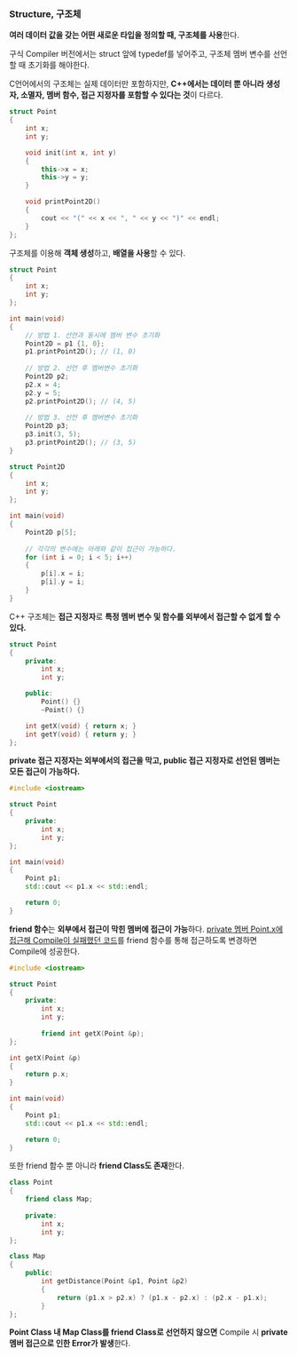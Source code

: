 ### Structure, 구조체

**여러 데이터 값을 갖는 어떤 새로운 타입을 정의할 때, 구조체를 사용**한다.


구식 Compiler 버전에서는 struct 앞에 typedef를 넣어주고, 구조체 멤버 변수를 선언할 때 초기화를 해야한다. 

C언어에서의 구조체는 실제 데이터만 포함하지만, **C++에서는 데이터 뿐 아니라 생성자, 소멸자, 멤버 함수, 접근 지정자를 포함할 수 있다는 것**이 다르다. 

```cpp
struct Point
{
	int x;
	int y;

	void init(int x, int y)
	{
		this->x = x;
		this->y = y;
	}

	void printPoint2D()
	{
		cout << "(" << x << ", " << y << ")" << endl;
	}
};
```

구조체를 이용해 **객체 생성**하고, **배열을 사용**할 수 있다. 

```cpp
struct Point
{
	int x;
	int y;
};

int main(void)
{
	// 방법 1. 선언과 동시에 멤버 변수 초기화
	Point2D = p1 {1, 0};
	p1.printPoint2D(); // (1, 0)
	
	// 방법 2. 선언 후 멤버변수 초기화
	Point2D p2;
	p2.x = 4;
	p2.y = 5;
	p2.printPoint2D(); // (4, 5)
	  
	// 방법 3. 선언 후 멤버변수 초기화
	Point2D p3;
	p3.init(3, 5);
	p3.printPoint2D(); // (3, 5)
}
```

```cpp
struct Point2D 
{
	int x;
	int y;
};

int main(void)
{
	Point2D p[5];
	
	// 각각의 변수에는 아래와 같이 접근이 가능하다. 
	for (int i = 0; i < 5; i++)
	{
		p[i].x = i;
		p[i].y = i;
	}
}
```

C++ 구조체는 **접근 지정자**로 **특정 멤버 변수 및 함수를 외부에서 접근할 수 없게 할 수 있다.** 

```cpp
struct Point
{
	private:
		int x;
		int y;

	public:
		Point() {}
		~Point() {}

	int getX(void) { return x; }
	int getY(void) { return y; }
};
```

**private 접근 지정자는 외부에서의 접근을 막고, public 접근 지정자로 선언된 멤버는 모든 접근이 가능하다.** 

```cpp
#include <iostream>

struct Point
{
	private:
		int x;
		int y;
};

int main(void)
{
	Point p1;
	std::cout << p1.x << std::endl;

	return 0;
}
```


**friend 함수**는 **외부에서 접근이 막힌 멤버에 접근이 가능**하다. 
[private 멤버 Point.x에 접근해 Compile이 실패했던 코드](https://www.notion.so/C-366bc2b48a394afb8ee51ce92f499d8e?pvs=21)를 friend 함수를 통해 접근하도록 변경하면 Compile에 성공한다.


```cpp
#include <iostream>

struct Point
{
	private:
		int x;
		int y;
	
		friend int getX(Point &p);
};

int getX(Point &p)
{
	return p.x;
}

int main(void)
{
	Point p1;
	std::cout << p1.x << std::endl;

	return 0;
}
```

또한 friend 함수 뿐 아니라 **friend Class도 존재**한다.

```cpp
class Point
{
	friend class Map;
	
	private:
		int x;
		int y;
};

class Map
{
	public:
		int getDistance(Point &p1, Point &p2)
		{
			return (p1.x > p2.x) ? (p1.x - p2.x) : (p2.x - p1.x);
		}
};
```

**Point Class 내 Map Class를 friend Class로 선언하지 않으면** Compile 시 **private 멤버 접근으로 인한 Error가 발생**한다. 